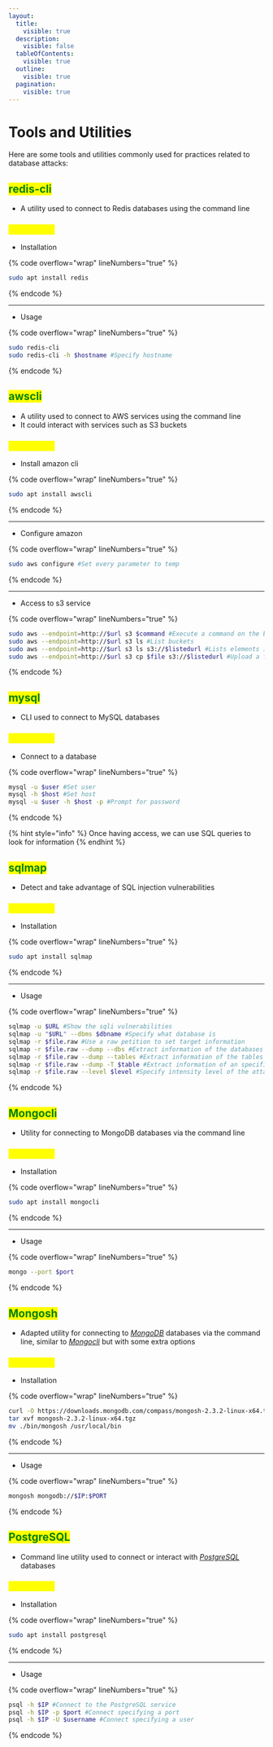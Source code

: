 ```yaml
---
layout:
  title:
    visible: true
  description:
    visible: false
  tableOfContents:
    visible: true
  outline:
    visible: true
  pagination:
    visible: true
---
```


# Tools and Utilities

Here are some tools and utilities commonly used for practices related to database attacks:

## <mark style="color:green;">redis-cli</mark>

* A utility used to connect to Redis databases using the command line

### <mark style="color:yellow;">Commands</mark>

* Installation

{% code overflow="wrap" lineNumbers="true" %}
```bash
sudo apt install redis
```
{% endcode %}

***

* Usage

{% code overflow="wrap" lineNumbers="true" %}
```bash
sudo redis-cli
sudo redis-cli -h $hostname #Specify hostname
```
{% endcode %}

## <mark style="color:green;">awscli</mark>

* A utility used to connect to AWS services using the command line
* It could interact with services such as S3 buckets

### <mark style="color:yellow;">Commands</mark>

* Install amazon cli

{% code overflow="wrap" lineNumbers="true" %}
```bash
sudo apt install awscli
```
{% endcode %}

***

* Configure amazon

{% code overflow="wrap" lineNumbers="true" %}
```bash
sudo aws configure #Set every parameter to temp
```
{% endcode %}

***

* Access to s3 service

{% code overflow="wrap" lineNumbers="true" %}
```bash
sudo aws --endpoint=http://$url s3 $command #Execute a command on the bucket
sudo aws --endpoint=http://$url s3 ls #List buckets
sudo aws --endpoint=http://$url s3 ls s3://$listedurl #Lists elements in the bucket
sudo aws --endpoint=http://$url s3 cp $file s3://$listedurl #Upload a file to a bucket
```
{% endcode %}

## <mark style="color:green;">mysql</mark>

* CLI used to connect to MySQL databases

### <mark style="color:yellow;">Commands</mark>

* Connect to a database

{% code overflow="wrap" lineNumbers="true" %}
```bash
mysql -u $user #Set user
mysql -h $host #Set host
mysql -u $user -h $host -p #Prompt for password
```
{% endcode %}

{% hint style="info" %}
Once having access, we can use SQL queries to look for information
{% endhint %}

## <mark style="color:green;">sqlmap</mark>

* Detect and take advantage of SQL injection vulnerabilities

### <mark style="color:yellow;">Commands</mark>

* Installation

{% code overflow="wrap" lineNumbers="true" %}
```bash
sudo apt install sqlmap
```
{% endcode %}

***

* Usage

{% code overflow="wrap" lineNumbers="true" %}
```bash
sqlmap -u $URL #Show the sqli vulnerabilities
sqlmap -u "$URL" --dbms $dbname #Specify what database is
sqlmap -r $file.raw #Use a raw petition to set target information
sqlmap -r $file.raw --dump --dbs #Extract information of the databases
sqlmap -r $file.raw --dump --tables #Extract information of the tables
sqlmap -r $file.raw --dump -T $table #Extract information of an specific table
sqlmap -r $file.raw --level $level #Specify intensity level of the attack
```
{% endcode %}

## <mark style="color:green;">Mongocli</mark>

* Utility for connecting to MongoDB databases via the command line

### <mark style="color:yellow;">Commands</mark>

* Installation

{% code overflow="wrap" lineNumbers="true" %}
```bash
sudo apt install mongocli
```
{% endcode %}

***

* Usage

{% code overflow="wrap" lineNumbers="true" %}
```bash
mongo --port $port
```
{% endcode %}

## <mark style="color:green;">Mongosh</mark>

* Adapted utility for connecting to [_MongoDB_](https://www.mongodb.com/) databases via the command line, similar to [_Mongocli_](tools-and-utilities.md#mongocli) but with some extra options

### <mark style="color:yellow;">Commands</mark>

* Installation

{% code overflow="wrap" lineNumbers="true" %}
```bash
curl -O https://downloads.mongodb.com/compass/mongosh-2.3.2-linux-x64.tgz
tar xvf mongosh-2.3.2-linux-x64.tgz
mv ./bin/mongosh /usr/local/bin
```
{% endcode %}

***

* Usage

{% code overflow="wrap" lineNumbers="true" %}
```bash
mongosh mongodb://$IP:$PORT
```
{% endcode %}

## <mark style="color:green;">PostgreSQL</mark>

* Command line utility used to connect or interact with [_PostgreSQL_](https://www.postgresql.org/) databases

### <mark style="color:yellow;">Commands</mark>

* Installation

{% code overflow="wrap" lineNumbers="true" %}
```bash
sudo apt install postgresql
```
{% endcode %}

***

* Usage

{% code overflow="wrap" lineNumbers="true" %}
```bash
psql -h $IP #Connect to the PostgreSQL service
psql -h $IP -p $port #Connect specifying a port
psql -h $IP -U $username #Connect specifying a user
```
{% endcode %}
